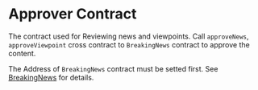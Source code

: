 # Approver Contract

The contract used for Reviewing news and viewpoints. Call `approveNews`, `approveViewpoint` cross contract to `BreakingNews` contract to approve the content.

The Address of `BreakingNews` contract must be setted first. See [BreakingNews](https://github.com/Hackathon-N-P/BNHackatonContract) for details.